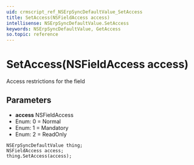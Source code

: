 ```yaml
---
uid: crmscript_ref_NSErpSyncDefaultValue_SetAccess
title: SetAccess(NSFieldAccess access)
intellisense: NSErpSyncDefaultValue.SetAccess
keywords: NSErpSyncDefaultValue, GetAccess
so.topic: reference
---
```


# SetAccess(NSFieldAccess access)

Access restrictions for the field

## Parameters

* **access** NSFieldAccess
* Enum: 0 = Normal
* Enum: 1 = Mandatory
* Enum: 2 = ReadOnly

```crmscript
NSErpSyncDefaultValue thing;
NSFieldAccess access;
thing.SetAccess(access);
```

